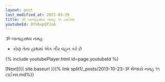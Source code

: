 ```yaml
---
layout: post
last_modified_at: 2021-03-29
title: ૐ બાનાહસ્થ્ય નમહ ૧૧ ટાઈમ્સ
youtubeId: 0YVAxpQPJoA
---
```

 
 
 ૐ બાનાહસ્થ્ય નમહ  
 
 -  કોણ તેના હાથમાં એક તીર વહન કરે છે 
 
  
 
  
 
 
 
 
 
 


{% include youtubePlayer.html id=page.youtubeId %}
 
[Next]({{ site.baseurl }}{% link  split1/_posts/2013-10-23-ૐ થેજાસે નમહ ૧૧ ટાઈમ્સ.md%})
 
